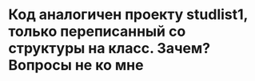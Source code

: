 # Код аналогичен проекту studlist1, только переписанный со структуры на класс. Зачем? Вопросы не ко мне
